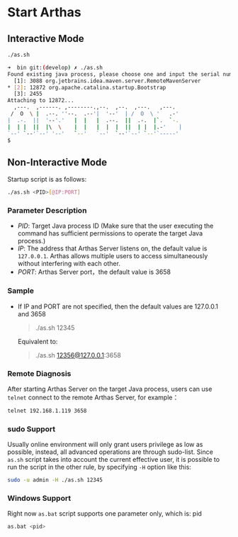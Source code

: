 # Start Arthas

## Interactive Mode

```bash
./as.sh
```

```bash
➜  bin git:(develop) ✗ ./as.sh
Found existing java process, please choose one and input the serial number of the process, eg : 1. Then hit ENTER.
  [1]: 3088 org.jetbrains.idea.maven.server.RemoteMavenServer
* [2]: 12872 org.apache.catalina.startup.Bootstrap
  [3]: 2455
Attaching to 12872...
  ,---.  ,------. ,--------.,--.  ,--.  ,---.   ,---.
 /  O  \ |  .--. ''--.  .--'|  '--'  | /  O  \ '   .-'
|  .-.  ||  '--'.'   |  |   |  .--.  ||  .-.  |`.  `-.
|  | |  ||  |\  \    |  |   |  |  |  ||  | |  |.-'    |
`--' `--'`--' '--'   `--'   `--'  `--'`--' `--'`-----'
$
```

## Non-Interactive Mode

Startup script is as follows:

```bash
./as.sh <PID>[@IP:PORT]
```

### Parameter Description

- _PID_: Target Java process ID (Make sure that the user executing the command has sufficient permissions to operate the target Java process.)
- _IP_: The address that Arthas Server listens on, the default value is `127.0.0.1`. Arthas allows multiple users to access simultaneously without interfering with each other.
- _PORT_: Arthas Server port，the default value is 3658

### Sample

- If IP and PORT are not specified, then the default values are 127.0.0.1 and 3658

  > ./as.sh 12345

  Equivalent to:

  > ./as.sh 12356@127.0.0.1:3658

### Remote Diagnosis

After starting Arthas Server on the target Java process, users can use `telnet` connect to the remote Arthas Server, for example：

```bash
telnet 192.168.1.119 3658
```

### sudo Support

Usually online environment will only grant users privilege as low as possible, instead, all advanced operations are through sudo-list. Since `as.sh` script takes into account the current effective user, it is possible to run the script in the other rule, by specifying `-H` option like this:

```bash
sudo -u admin -H ./as.sh 12345
```

### Windows Support

Right now `as.bat` script supports one parameter only, which is: pid

```bash
as.bat <pid>
```
